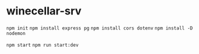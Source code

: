 # winecellar-srv


`npm init`
`npm install express pg`
`npm install cors dotenv`
`npm install -D nodemon`


`npm start`
`npm run start:dev`
